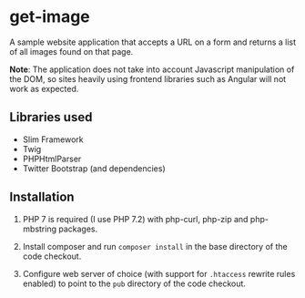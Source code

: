 # get-image
A sample website application that accepts a URL on a form and returns a list of all images found on that page.

**Note**: The application does not take into account Javascript manipulation of the DOM, so sites heavily using frontend libraries such as Angular will not work as expected.

 ## Libraries used
 - Slim Framework
 - Twig
 - PHPHtmlParser
 - Twitter Bootstrap (and dependencies)
 
 ## Installation
 1. PHP 7 is required (I use PHP 7.2) with php-curl, php-zip and php-mbstring packages.
 
 2. Install composer and run ``composer install`` in the base directory of the code checkout.
 
 3. Configure web server of choice (with support for ``.htaccess`` rewrite rules enabled) to point to the ``pub`` directory of the code checkout.

